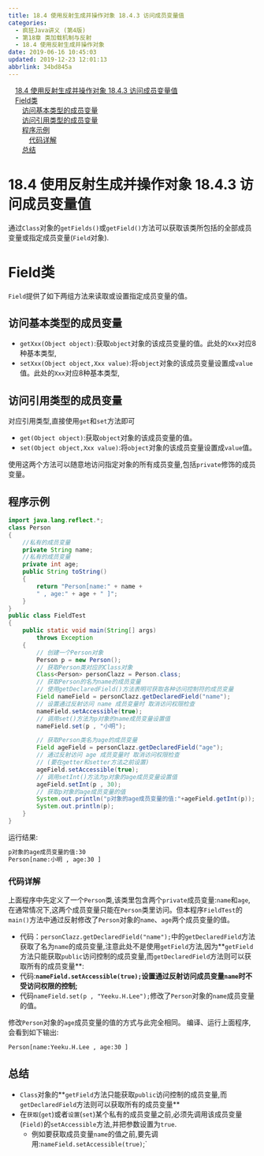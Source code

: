 ```yaml
---
title: 18.4 使用反射生成并操作对象 18.4.3 访问成员变量值
categories: 
  - 疯狂Java讲义 (第4版)
  - 第18章 类加载机制与反射
  - 18.4 使用反射生成并操作对象
date: 2019-06-16 10:45:03
updated: 2019-12-23 12:01:13
abbrlink: 34bd845a
---
```

<div id='my_toc'><a href="/JavaReadingNotes/34bd845a/#18-4-使用反射生成并操作对象-18-4-3-访问成员变量值" class="header_1">18.4 使用反射生成并操作对象 18.4.3 访问成员变量值</a>&nbsp;<br><a href="/JavaReadingNotes/34bd845a/#Field类" class="header_1">Field类</a>&nbsp;<br><a href="/JavaReadingNotes/34bd845a/#访问基本类型的成员变量" class="header_2">访问基本类型的成员变量</a>&nbsp;<br><a href="/JavaReadingNotes/34bd845a/#访问引用类型的成员变量" class="header_2">访问引用类型的成员变量</a>&nbsp;<br><a href="/JavaReadingNotes/34bd845a/#程序示例" class="header_2">程序示例</a>&nbsp;<br><a href="/JavaReadingNotes/34bd845a/#代码详解" class="header_3">代码详解</a>&nbsp;<br><a href="/JavaReadingNotes/34bd845a/#总结" class="header_2">总结</a>&nbsp;<br></div>
<style>.header_1{margin-left: 1em;}.header_2{margin-left: 2em;}.header_3{margin-left: 3em;}.header_4{margin-left: 4em;}.header_5{margin-left: 5em;}.header_6{margin-left: 6em;}</style>
<!--more-->
<script>if (navigator.platform.search('arm')==-1){document.getElementById('my_toc').style.display = 'none';}var e,p = document.getElementsByTagName('p');while (p.length>0) {e = p[0];e.parentElement.removeChild(e);}</script>

<!--end-->
<!--SSTStart-->
# 18.4 使用反射生成并操作对象 18.4.3 访问成员变量值 #
通过`Class`对象的`getFields()`或`getField()`方法可以获取该类所包括的全部成员变量或指定成员变量(`Field`对象).
# Field类 #
`Field`提供了如下两组方法来读取或设置指定成员变量的值。
## 访问基本类型的成员变量 ##
- `getXxx(Object object)`:获取`object`对象的该成员变量的值。此处的`Xxx`对应8种基本类型,
- `setXxx(Object object,Xxx value)`:将`object`对象的该成员变量设置成`value`值。此处的`Xxx`对应8种基本类型,

## 访问引用类型的成员变量 ##
对应引用类型,直接使用`get`和`set`方法即可
- `get(Object object)`:获取`object`对象的该成员变量的值。
- `set(Object object,Xxx value)`:将`object`对象的该成员变量设置成`value`值。

使用这两个方法可以随意地访问指定对象的所有成员变量,包括`private`修饰的成员变量。
<!--SSTStop-->

## 程序示例 ##
```java
import java.lang.reflect.*;
class Person
{
    //私有的成员变量
    private String name;
    //私有的成员变量
    private int age;
    public String toString()
    {
        return "Person[name:" + name +
        " , age:" + age + " ]";
    }
}
public class FieldTest
{
    public static void main(String[] args)
        throws Exception
    {
        // 创建一个Person对象
        Person p = new Person();
        // 获取Person类对应的Class对象
        Class<Person> personClazz = Person.class;
        // 获取Person的名为name的成员变量
        // 使用getDeclaredField()方法表明可获取各种访问控制符的成员变量
        Field nameField = personClazz.getDeclaredField("name");
        // 设置通过反射访问 name 成员变量时 取消访问权限检查
        nameField.setAccessible(true);
        // 调用set()方法为p对象的name成员变量设置值
        nameField.set(p , "小明");

        // 获取Person类名为age的成员变量
        Field ageField = personClazz.getDeclaredField("age");
        // 通过反射访问 age 成员变量时 取消访问权限检查
        // (要在getter和setter方法之前设置)
        ageField.setAccessible(true);
        // 调用setInt()方法为p对象的age成员变量设置值
        ageField.setInt(p , 30);
        // 获取p对象的age成员变量的值
        System.out.println("p对象的age成员变量的值:"+ageField.getInt(p));
        System.out.println(p);
    }
}
```
运行结果:
```cmd
p对象的age成员变量的值:30
Person[name:小明 , age:30 ]
```
### 代码详解 ###
上面程序中先定义了一个`Person`类,该类里包含两个`private`成员变量:`name`和`age`,在通常情况下,这两个成员变量只能在`Person`类里访问。但本程序`FieldTest`的`main()`方法中通过反射修改了`Person`对象的`name`、`age`两个成员变量的值。
- 代码：`personClazz.getDeclaredField("name");`中的`getDeclaredField`方法获取了名为`name`的成员变量,注意此处不是使用`getField`方法,因为**`getField`方法只能获取`public`访问控制的成员变量,而`getDeclaredField`方法则可以获取所有的成员变量**:
- 代码:**`nameField.setAccessible(true);`设置通过反射访问成员变量`name`时不受访问权限的控制;**
- 代码`nameField.set(p , "Yeeku.H.Lee");`修改了`Person`对象的`name`成员变量的值。

修改`Person`对象的`age`成员变量的值的方式与此完全相同。
编译、运行上面程序,会看到如下输出:
```cmd
Person[name:Yeeku.H.Lee , age:30 ]
```
<!--SSTStart-->
## 总结 ##
- `Class`对象的**`getField`方法只能获取`public`访问控制的成员变量,而`getDeclaredField`方法则可以获取所有的成员变量**
- 在`获取`(`get`)或者`设置`(`set`)某个私有的成员变量之前,必须先调用该成员变量(`Field)`的`setAccessible`方法,并把参数设置为`true`.
    - 例如要获取成员变量`name`的值之前,要先调用:`nameField.setAccessible(true)`;`

<!--SSTStop-->

